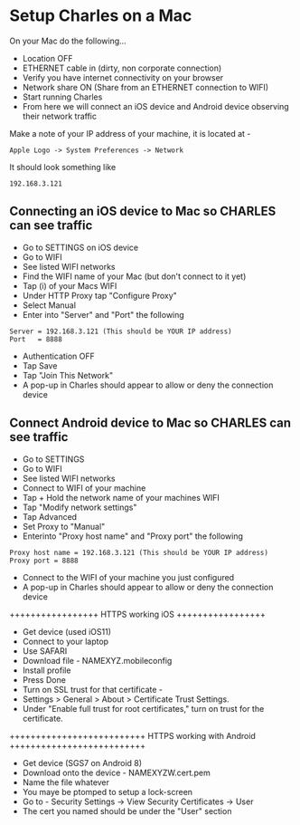 # Setup Charles on a Mac

On your Mac do the following...

- Location OFF
- ETHERNET cable in (dirty, non corporate connection)
- Verify you have internet connectivity on your browser
- Network share ON (Share from an ETHERNET connection to WIFI)
- Start running Charles
- From here we will connect an iOS device and Android device observing their network traffic

Make a note of your IP address of your machine, it is located at -
```
Apple Logo -> System Preferences -> Network
```
It should look something like 
```
192.168.3.121
```

## Connecting an iOS device to Mac so CHARLES can see traffic

- Go to SETTINGS on iOS device
- Go to WIFI
- See listed WIFI networks
- Find the WIFI name of your Mac (but don't connect to it yet)
- Tap (i) of your Macs WIFI
- Under HTTP Proxy tap "Configure Proxy"
- Select Manual
- Enter into "Server" and "Port" the following
```
Server = 192.168.3.121 (This should be YOUR IP address)
Port   = 8888
```
- Authentication OFF
- Tap Save
- Tap "Join This Network"
- A pop-up in Charles should appear to allow or deny the connection device

## Connect Android device to Mac so CHARLES can see traffic

- Go to SETTINGS
- Go to WIFI
- See listed WIFI networks
- Connect to WIFI of your machine
- Tap + Hold the network name of your machines WIFI
- Tap "Modify network settings"
- Tap Advanced 
- Set Proxy to "Manual"
- Enterinto "Proxy host name" and "Proxy port" the following
```
Proxy host name = 192.168.3.121 (This should be YOUR IP address)
Proxy port = 8888
```
- Connect to the WIFI of your machine you just configured
- A pop-up in Charles should appear to allow or deny the connection device

+++++++++++++++++
HTTPS working iOS
+++++++++++++++++
+ Get device (used iOS11)
+ Connect to your laptop
+ Use SAFARI
+ Download file - NAMEXYZ.mobileconfig
+ Install profile
+ Press Done
+ Turn on SSL trust for that certificate - 
+ Settings > General > About > Certificate Trust Settings. 
+ Under "Enable full trust for root certificates," turn on trust for the certificate.

++++++++++++++++++++++++++
HTTPS working with Android
++++++++++++++++++++++++++
+ Get device (SGS7 on Android 8)
+ Download onto the device - NAMEXYZW.cert.pem
+ Name the file whatever
+ You maye be ptomped to setup a lock-screen
+ Go to - Security Settings -> View Security Certificates -> User
+ The cert you named should be under the "User" section

